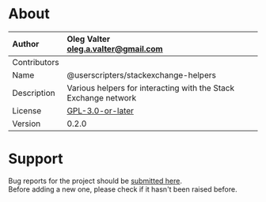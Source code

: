 
# About

| Author       | Oleg Valter<br>[oleg.a.valter@gmail.com](mailto:oleg.a.valter@gmail.com) |
| :----------- | :----------------------- |
| Contributors |               |
| Name         | @userscripters/stackexchange-helpers    |
| Description  | Various helpers for interacting with the Stack Exchange network           |
| License      | [GPL-3.0-or-later](https://spdx.org/licenses/GPL-3.0-or-later)                 |
| Version      | 0.2.0               |

# Support

Bug reports for the project should be [submitted here](https://github.com/userscripters/stackexchange-helpers/issues).
<br>Before adding a new one, please check if it hasn't been raised before.
  